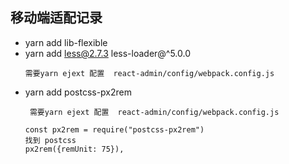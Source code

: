 ## 移动端适配记录

- yarn add lib-flexible
- yarn add less@2.7.3 less-loader@^5.0.0
  ```
  需要yarn ejext 配置  react-admin/config/webpack.config.js
  ```
- yarn add postcss-px2rem
  ```
   需要yarn ejext 配置  react-admin/config/webpack.config.js

  const px2rem = require("postcss-px2rem")
  找到 postcss
  px2rem({remUnit: 75}),
  ```
